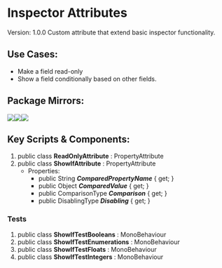# Inspector Attributes
Version: 1.0.0
Custom attribute that extend basic inspector functionality.

## Use Cases:
* Make a field read-only
* Show a field conditionally based on other fields.
## Package Mirrors:
[<img src='https://img.itch.zone/aW1nLzEzNzQ2ODk4LnBuZw==/original/Rv4m96.png'>](https://iron-mountain.itch.io/inspector-attributes)[<img src='https://img.itch.zone/aW1nLzEzNzQ2ODg3LnBuZw==/original/npRUfq.png'>](https://github.com/Iron-Mountain-Software/inspector-attributes.git)[<img src='https://img.itch.zone/aW1nLzEzNzQ2ODkyLnBuZw==/original/Fq0ORM.png'>](https://www.npmjs.com/package/com.iron-mountain.inspector-attributes)
## Key Scripts & Components:
1. public class **ReadOnlyAttribute** : PropertyAttribute
1. public class **ShowIfAttribute** : PropertyAttribute
   * Properties: 
      * public String ***ComparedPropertyName***  { get; }
      * public Object ***ComparedValue***  { get; }
      * public ComparisonType ***Comparison***  { get; }
      * public DisablingType ***Disabling***  { get; }
### Tests
1. public class **ShowIfTestBooleans** : MonoBehaviour
1. public class **ShowIfTestEnumerations** : MonoBehaviour
1. public class **ShowIfTestFloats** : MonoBehaviour
1. public class **ShowIfTestIntegers** : MonoBehaviour
